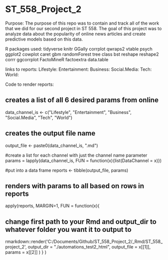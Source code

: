 # ST_558_Project_2

Purpose: The purpose of this repo was to contain and track all of the work that we did for our second project in ST 558. The goal of this project was to analyze data about the popularity of online news articles and create predictive models based on this data. 

R packages used: 
tidyverse
knitr
GGally
corrplot
qwraps2
vtable
psych
ggplot2
cowplot
caret
gbm
randomForest
tree
class
bst
reshape
reshape2
corrr
ggcorrplot
FactoMineR
factoextra
data.table

links to reports:
Lifestyle:
Entertainment:
Business:
Social.Media:
Tech:
World:

Code to render reports:
## creates a list of all 6 desired params from online
data_channel_is <- c("Lifestyle", "Entertainment", "Business", "Social.Media", "Tech", "World")

## creates the output file name 
output_file <- paste0(data_channel_is, ".md")

#create a list for each channel with just the channel name parameter
params = lapply(data_channel_is, FUN = function(x){list(DataChannel = x)})

#put into a data frame
reports <- tibble(output_file, params)

## renders with params to all based on rows in reports
apply(reports, MARGIN=1, FUN = function(x){
## change first path to your Rmd  and output_dir to whatever folder you want it to output to   
rmarkdown::render('C:/Documents/Github/ST_558_Project_2/_Rmd/ST_558_project_2', output_dir = "./automations_test2_html", output_file = x[[1]], params = x[[2]]
    )
  }
)